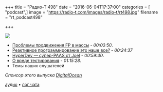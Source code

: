 +++
title = "Радио-Т 498"
date = "2016-06-04T17:37:00"
categories = [ "podcast",]
image = "https://radio-t.com/images/radio-t/rt498.jpg"
filename = "rt_podcast498"

+++

![](https://radio-t.com/images/radio-t/rt498.jpg)

- [Проблемы продвижения FP в массы](https://medium.com/@_santosh_/functional-programming-does-a-horrible-job-of-selling-itself-2b34972e7d0f) - *00:03:50*.
- [Реактивное программирование это наше все?](https://dzone.com/articles/is-reactive-programming-the-holy-grail) - *00:24:37*
- [HyperDev — супер-PAAS от Joel](http://joelonsoftware.com/items/2016/05/30.html) - *00:59:40*.
- [О вреде тестирования](http://rbcs-us.com/documents/Why-Most-Unit-Testing-is-Waste.pdf) - *01:15:28*.
- Темы наших слушателей

_Спонсор этого выпуска [DigitalOcean](https://www.digitalocean.com)_

[аудио](https://cdn.radio-t.com/rt_podcast498.mp3) • [лог чата](http://chat.radio-t.com/logs/radio-t-498.html)
<audio src="https://cdn.radio-t.com/rt_podcast498.mp3" preload="none"></audio>

